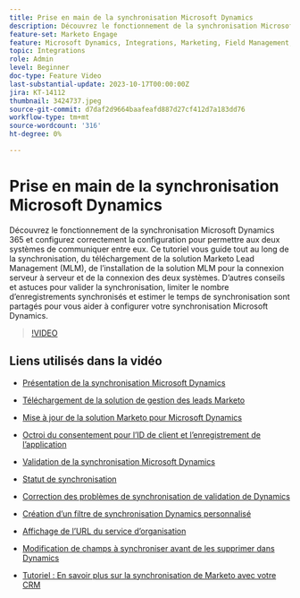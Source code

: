 ```yaml
---
title: Prise en main de la synchronisation Microsoft Dynamics
description: Découvrez le fonctionnement de la synchronisation Microsoft Dynamics 365 et configurez correctement la configuration pour permettre aux deux systèmes de communiquer entre eux. Ce tutoriel vous guide tout au long de la synchronisation, du téléchargement de la solution Marketo Lead Management (MLM), de l’installation de la solution MLM pour la connexion serveur à serveur et de la connexion des deux systèmes.
feature-set: Marketo Engage
feature: Microsoft Dynamics, Integrations, Marketing, Field Management, Administration
topic: Integrations
role: Admin
level: Beginner
doc-type: Feature Video
last-substantial-update: 2023-10-17T00:00:00Z
jira: KT-14112
thumbnail: 3424737.jpeg
source-git-commit: d7daf2d9664baafeafd887d27cf412d7a183dd76
workflow-type: tm+mt
source-wordcount: '316'
ht-degree: 0%

---
```



# Prise en main de la synchronisation Microsoft Dynamics

Découvrez le fonctionnement de la synchronisation Microsoft Dynamics 365 et configurez correctement la configuration pour permettre aux deux systèmes de communiquer entre eux. Ce tutoriel vous guide tout au long de la synchronisation, du téléchargement de la solution Marketo Lead Management (MLM), de l’installation de la solution MLM pour la connexion serveur à serveur et de la connexion des deux systèmes. D’autres conseils et astuces pour valider la synchronisation, limiter le nombre d’enregistrements synchronisés et estimer le temps de synchronisation sont partagés pour vous aider à configurer votre synchronisation Microsoft Dynamics.

>[!VIDEO](https://video.tv.adobe.com/v/3424737/?learn=on)

## Liens utilisés dans la vidéo

* [Présentation de la synchronisation Microsoft Dynamics](https://experienceleague.adobe.com/docs/marketo/using/product-docs/crm-sync/microsoft-dynamics/understanding-the-microsoft-dynamics-sync.html)

* [Téléchargement de la solution de gestion des leads Marketo](https://experienceleague.adobe.com/docs/marketo/using/product-docs/crm-sync/microsoft-dynamics/sync-setup/download-the-marketo-lead-management-solution.html)

* [Mise à jour de la solution Marketo pour Microsoft Dynamics](https://experienceleague.adobe.com/docs/marketo/using/product-docs/crm-sync/microsoft-dynamics/sync-setup/update-the-marketo-solution-for-microsoft-dynamics.html)

* [Octroi du consentement pour l’ID de client et l’enregistrement de l’application](https://experienceleague.adobe.com/docs/marketo/using/product-docs/crm-sync/microsoft-dynamics/sync-setup/grant-consent-for-client-id-and-app-registration.html)

* [Validation de la synchronisation Microsoft Dynamics](https://experienceleague.adobe.com/docs/marketo/using/product-docs/crm-sync/microsoft-dynamics/sync-setup/validate-microsoft-dynamics-sync.html)

* [Statut de synchronisation](https://experienceleague.adobe.com/docs/marketo/using/product-docs/crm-sync/microsoft-dynamics/microsoft-dynamics-sync-details/sync-status.html)

* [Correction des problèmes de synchronisation de validation de Dynamics](https://experienceleague.adobe.com/docs/marketo/using/product-docs/crm-sync/microsoft-dynamics/fix-dynamics-validation-sync-issues.html)

* [Création d’un filtre de synchronisation Dynamics personnalisé](https://experienceleague.adobe.com/docs/marketo/using/product-docs/crm-sync/microsoft-dynamics/custom-dynmaics-sync-filter-details/create-a-custom-dynamics-sync-filter.html)

* [Affichage de l’URL du service d’organisation](https://experienceleague.adobe.com/docs/marketo/using/product-docs/crm-sync/microsoft-dynamics/sync-setup/view-the-organization-service-url.html)

* [Modification de champs à synchroniser avant de les supprimer dans Dynamics](https://experienceleague.adobe.com/docs/marketo/using/product-docs/crm-sync/microsoft-dynamics/microsoft-dynamics-sync-details/editing-fields-to-sync-before-deleting-them-in-dynamics.html)

* [Tutoriel : En savoir plus sur la synchronisation de Marketo avec votre CRM](https://experienceleague.adobe.com/docs/marketo-learn/tutorials/lead-and-data-management/crm-sync-learn.html)